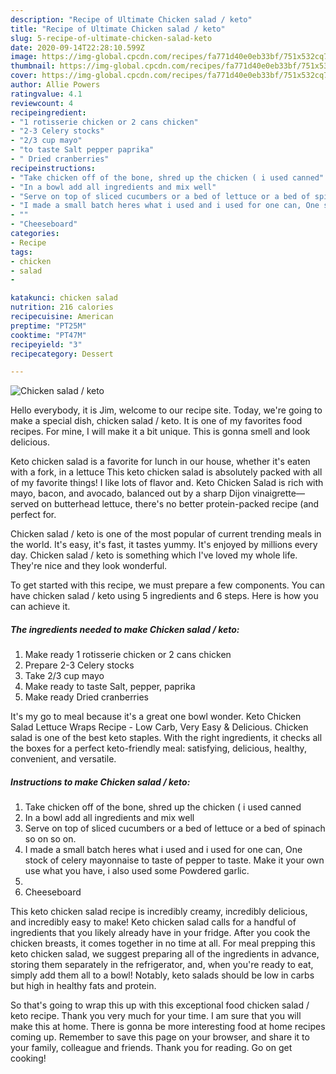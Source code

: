 ```yaml
---
description: "Recipe of Ultimate Chicken salad / keto"
title: "Recipe of Ultimate Chicken salad / keto"
slug: 5-recipe-of-ultimate-chicken-salad-keto
date: 2020-09-14T22:28:10.599Z
image: https://img-global.cpcdn.com/recipes/fa771d40e0eb33bf/751x532cq70/chicken-salad-keto-recipe-main-photo.jpg
thumbnail: https://img-global.cpcdn.com/recipes/fa771d40e0eb33bf/751x532cq70/chicken-salad-keto-recipe-main-photo.jpg
cover: https://img-global.cpcdn.com/recipes/fa771d40e0eb33bf/751x532cq70/chicken-salad-keto-recipe-main-photo.jpg
author: Allie Powers
ratingvalue: 4.1
reviewcount: 4
recipeingredient:
- "1 rotisserie chicken or 2 cans chicken"
- "2-3 Celery stocks"
- "2/3 cup mayo"
- "to taste Salt pepper paprika"
- " Dried cranberries"
recipeinstructions:
- "Take chicken off of the bone, shred up the chicken ( i used canned"
- "In a bowl add all ingredients and mix well"
- "Serve on top of sliced cucumbers or a bed of lettuce or a bed of spinach so on so on."
- "I made a small batch heres what i used and i used for one can, One stock of celery mayonnaise to taste of pepper to taste. Make it your own use what you have, i also used some Powdered garlic."
- ""
- "Cheeseboard"
categories:
- Recipe
tags:
- chicken
- salad
- 

katakunci: chicken salad  
nutrition: 216 calories
recipecuisine: American
preptime: "PT25M"
cooktime: "PT47M"
recipeyield: "3"
recipecategory: Dessert

---
```



![Chicken salad / keto](https://img-global.cpcdn.com/recipes/fa771d40e0eb33bf/751x532cq70/chicken-salad-keto-recipe-main-photo.jpg)

Hello everybody, it is Jim, welcome to our recipe site. Today, we're going to make a special dish, chicken salad / keto. It is one of my favorites food recipes. For mine, I will make it a bit unique. This is gonna smell and look delicious.

Keto chicken salad is a favorite for lunch in our house, whether it&#39;s eaten with a fork, in a lettuce This keto chicken salad is absolutely packed with all of my favorite things! I like lots of flavor and. Keto Chicken Salad is rich with mayo, bacon, and avocado, balanced out by a sharp Dijon vinaigrette—served on butterhead lettuce, there&#39;s no better protein-packed recipe (and perfect for.

Chicken salad / keto is one of the most popular of current trending meals in the world. It's easy, it's fast, it tastes yummy. It's enjoyed by millions every day. Chicken salad / keto is something which I've loved my whole life. They're nice and they look wonderful.


To get started with this recipe, we must prepare a few components. You can have chicken salad / keto using 5 ingredients and 6 steps. Here is how you can achieve it.

<!--inarticleads1-->

##### The ingredients needed to make Chicken salad / keto:

1. Make ready 1 rotisserie chicken or 2 cans chicken
1. Prepare 2-3 Celery stocks
1. Take 2/3 cup mayo
1. Make ready to taste Salt, pepper, paprika
1. Make ready  Dried cranberries


It&#39;s my go to meal because it&#39;s a great one bowl wonder. Keto Chicken Salad Lettuce Wraps Recipe - Low Carb, Very Easy &amp; Delicious. Chicken salad is one of the best keto staples. With the right ingredients, it checks all the boxes for a perfect keto-friendly meal: satisfying, delicious, healthy, convenient, and versatile. 

<!--inarticleads2-->

##### Instructions to make Chicken salad / keto:

1. Take chicken off of the bone, shred up the chicken ( i used canned
1. In a bowl add all ingredients and mix well
1. Serve on top of sliced cucumbers or a bed of lettuce or a bed of spinach so on so on.
1. I made a small batch heres what i used and i used for one can, One stock of celery mayonnaise to taste of pepper to taste. Make it your own use what you have, i also used some Powdered garlic.
1. 
1. Cheeseboard


This keto chicken salad recipe is incredibly creamy, incredibly delicious, and incredibly easy to make! Keto chicken salad calls for a handful of ingredients that you likely already have in your fridge. After you cook the chicken breasts, it comes together in no time at all. For meal prepping this keto chicken salad, we suggest preparing all of the ingredients in advance, storing them separately in the refrigerator, and, when you&#39;re ready to eat, simply add them all to a bowl! Notably, keto salads should be low in carbs but high in healthy fats and protein. 

So that's going to wrap this up with this exceptional food chicken salad / keto recipe. Thank you very much for your time. I am sure that you will make this at home. There is gonna be more interesting food at home recipes coming up. Remember to save this page on your browser, and share it to your family, colleague and friends. Thank you for reading. Go on get cooking!

